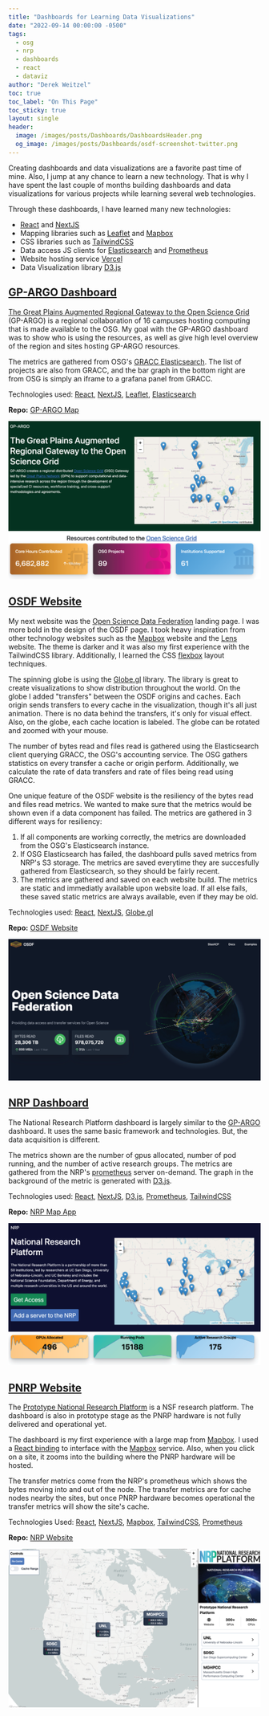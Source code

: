 ```yaml
---
title: "Dashboards for Learning Data Visualizations"
date: "2022-09-14 00:00:00 -0500"
tags:
  - osg
  - nrp
  - dashboards
  - react
  - dataviz
author: "Derek Weitzel"
toc: true
toc_label: "On This Page"
toc_sticky: true
layout: single
header:
  image: /images/posts/Dashboards/DashboardsHeader.png
  og_image: /images/posts/Dashboards/osdf-screenshot-twitter.png
---
```



Creating dashboards and data visualizations are a favorite past time of mine.  Also, I jump at any chance to learn a new technology.  That is why I have spent the last couple of months building dashboards and data visualizations for various projects while learning several web technologies.

Through these dashboards, I have learned many new technologies:
- [React][React] and [NextJS][NextJS]
- Mapping libraries such as [Leaflet][Leaflet] and [Mapbox][Mapbox]
- CSS libraries such as [TailwindCSS](TailwindCSS)
- Data access JS clients for [Elasticsearch](Elasticsearch) and [Prometheus](Prometheus)
- Website hosting service [Vercel](Vercel)
- Data Visualization library [D3.js](D3.js)

## [GP-ARGO Dashboard](https://gp-argo.greatplains.net/)

[The Great Plains Augmented Regional Gateway to the Open Science Grid](https://gp-argo.greatplains.net/) (GP-ARGO) is a regional collaboration of 16 campuses hosting computing that is made available to the OSG.  My goal with the GP-ARGO dashboard was to show who is using the resources, as well as give high level overview of the region and sites hosting GP-ARGO resources.

The metrics are gathered from OSG's [GRACC Elasticsearch](https://gracc.opensciencegrid.org/).  The list of projects are also from GRACC, and the bar graph in the bottom right are from OSG is simply an iframe to a grafana panel from GRACC.

Technologies used: [React], [NextJS], [Leaflet], [Elasticsearch]

**Repo:** [GP-ARGO Map](https://github.com/djw8605/gp-argo-map)

[![GP-ARGO](/images/posts/Dashboards/gp-argo-screenshot.png)](https://gp-argo.greatplains.net/)

## [OSDF Website](https://osdf.osg-htc.org/)

My next website was the [Open Science Data Federation](https://osdf.osg-htc.org/) landing page.  I was more bold in the design of the OSDF page.  I took heavy inspiration from other technology websites such as the [Mapbox](https://www.mapbox.com/) website and the [Lens](https://k8slens.dev/) website.  The theme is darker and it was also my first experience with the TailwindCSS library.  Additionally, I learned the CSS [flexbox](https://en.wikipedia.org/wiki/CSS_Flexible_Box_Layout) layout techniques.

The spinning globe is using the [Globe.gl](https://globe.gl/) library.  The library is great to create visualizations to show distribution throughout the world.  On the globe I added "transfers" between the OSDF origins and caches.  Each origin sends transfers to every cache in the visualization, though it's all just animation.  There is no data behind the transfers, it's only for visual effect.  Also, on the globe, each cache location is labeled.  The globe can be rotated and zoomed with your mouse.

The number of bytes read and files read is gathered using the Elasticsearch client querying GRACC, the OSG's accounting service.  The OSG gathers statistics on every transfer a cache or origin perform.  Additionally, we calculate the rate of data transfers and rate of files being read using GRACC.

One unique feature of the OSDF website is the resiliency of the bytes read and files read metrics.  We wanted to make sure that the metrics would be shown even if a data component has failed.  The metrics are gathered in 3 different ways for resiliency:
1. If all components are working correctly, the metrics are downloaded from the OSG's Elasticsearch instance.
2. If OSG Elasticsearch has failed, the dashboard pulls saved metrics from NRP's S3 storage.  The metrics are saved everytime they are succesfully gathered from Elasticsearch, so they should be fairly recent.
3. The metrics are gathered and saved on each website build.  The metrics are static and immediatly available upon website load.  If all else fails, these saved static metrics are always available, even if they may be old.

Technologies used: [React], [NextJS], [Globe.gl](https://globe.gl/)

**Repo:** [OSDF Website](https://github.com/djw8605/osdf-website)

[![OSDF](/images/posts/Dashboards/osdf-screenshot.png)](https://osdf.osg-htc.org/)

## [NRP Dashboard](https://dash.nrp-nautilus.io/)

The National Research Platform dashboard is largely similar to the [GP-ARGO](#gp-argo-dashboard) dashboard.  It uses the same basic framework and technologies.  But, the data acquisition is different.

The metrics shown are the number of gpus allocated, number of pod running, and the number of active research groups.  The metrics are gathered from the NRP's [prometheus](https://prometheus.io/) server on-demand.  The graph in the background of the metric is generated with [D3.js](https://d3js.org/).

Technologies used: [React], [NextJS], [D3.js], [Prometheus], [TailwindCSS]

**Repo:** [NRP Map App](https://github.com/djw8605/nrp-map-app)

[![NRP Dashboard](/images/posts/Dashboards/nrp-dashboard-screenshot.png)](https://dash.nrp-nautilus.io/)

## [PNRP Website](https://nrp-website.vercel.app/)

The [Prototype National Research Platform](https://www.nsf.gov/awardsearch/showAward?AWD_ID=2112167&HistoricalAwards=false) is a NSF research platform.  The dashboard is also in prototype stage as the PNRP hardware is not fully delivered and operational yet.

The dashboard is my first experience with a large map from [Mapbox].  I used a [React binding](https://visgl.github.io/react-map-gl/) to interface with the [Mapbox] service.  Also, when you click on a site, it zooms into the building where the PNRP hardware will be hosted.

The transfer metrics come from the NRP's prometheus which shows the bytes moving into and out of the node.  The transfer metrics are for cache nodes nearby the sites, but once PNRP hardware becomes operational the transfer metrics will show the site's cache.

Technologies Used: [React], [NextJS], [Mapbox], [TailwindCSS], [Prometheus]

**Repo:** [NRP Website](https://github.com/djw8605/nrp-website)

[![PNRP Website](/images/posts/Dashboards/nrp-website-screenshot.png)](https://nrp-website.vercel.app/)


[React]: https://reactjs.org/
[NextJS]: https://nextjs.org/
[Leaflet]: https://leafletjs.com/
[Mapbox]: https://www.mapbox.com/
[TailwindCSS]: https://tailwindcss.com/
[Elasticsearch]: https://github.com/elastic/elasticsearch-js
[Prometheus]: https://github.com/siimon/prom-client
[Vercel]: https://vercel.com/
[D3.js]: https://d3js.org/
